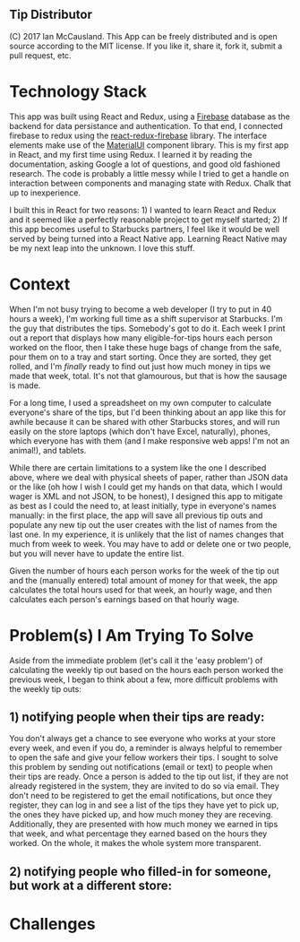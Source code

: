 ## Tip Distributor
(C) 2017 Ian McCausland. This App can be freely distributed and is open source according to the MIT license. If you like it, share it, fork it, submit a pull request, etc.

# Technology Stack
This app was built using React and Redux, using a [Firebase](http://www.firebase.com) database as the backend for data persistance and authentication. To that end, I connected firebase to redux using the [react-redux-firebase](http://www.react-redux-firebase.com) library. The interface elements make use of the [MaterialUI](http://www.material-ui.com) component library. This is my first app in React, and my first time using Redux. I learned it by reading the documentation, asking Google a lot of questions, and good old fashioned research. The code is probably a little messy while I tried to get a handle on interaction between components and managing state with Redux. Chalk that up to inexperience.

I built this in React for two reasons: 1) I wanted to learn React and Redux and it seemed like a perfectly reasonable project to get myself started; 2) If this app becomes useful to Starbucks partners, I feel like it would be well served by being turned into a React Native app. Learning React Native may be my next leap into the unknown. I love this stuff.

# Context

When I'm not busy trying to become a web developer (I try to put in 40 hours a week), I'm working full time as a shift supervisor at Starbucks. I'm the guy that distributes the tips. Somebody's got to do it. Each week I print out a report that displays how many eligible-for-tips hours each person worked on the floor, then I take these huge bags of change from the safe, pour them on to a tray and start sorting. Once they are sorted, they get rolled, and I'm *finally* ready to find out just how much money in tips we made that week, total. It's not that glamourous, but that is how the sausage is made.

For a long time, I used a spreadsheet on my own computer to calculate everyone's share of the tips, but I'd been thinking about an app like this for awhile because it can be shared with other Starbucks stores, and will run easily on the store laptops (which don't have Excel, naturally), phones, which everyone has with them (and I make responsive web apps! I'm not an animal!), and tablets.

While there are certain limitations to a system like the one I described above, where we deal with physical sheets of paper, rather than JSON data or the like (oh how I wish I could get my hands on that data, which I would wager is XML and not JSON, to be honest), I designed this app to mitigate as best as I could the need to, at least initially, type in everyone's names manually: in the first place, the app will save all previous tip outs and populate any new tip out the user creates with the list of names from the last one. In my experience, it is unlikely that the list of names changes that much from week to week. You may have to add or delete one or two people, but you will never have to update the entire list.

Given the number of hours each person works for the week of the tip out and the (manually entered) total amount of money for that week, the app calculates the total hours used for that week, an hourly wage, and then calculates each person's earnings based on that hourly wage.

# Problem(s) I Am Trying To Solve

Aside from the immediate problem (let's call it the 'easy problem') of calculating the weekly tip out based on the hours each person worked the previous week, I began to think about a few, more difficult problems with the weekly tip outs:

## 1) notifying people when their tips are ready:

You don't always get a chance to see everyone who works at your store every week, and even if you do, a reminder is always helpful to remember to open the safe and give your fellow workers their tips. I sought to solve this problem by sending out notifications (email or text) to people when their tips are ready. Once a person is added to the tip out list, if they are not already registered in the system, they are invited to do so via email. They don't need to be registered to get the email notifications, but once they register, they can log in and see a list of the tips they have yet to pick up, the ones they have picked up, and how much money they are receving. Additionally, they are presented with how much money we earned in tips that week, and what percentage they earned based on the hours they worked. On the whole, it makes the whole system more transparent.

## 2) notifying people who filled-in for someone, but work at a different store:

# Challenges
